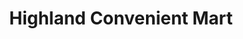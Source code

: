 ---
title: "Highland Convenient Mart"
url: /winthrop/highland-convenient-mart/
shop: Lebensmittel
---